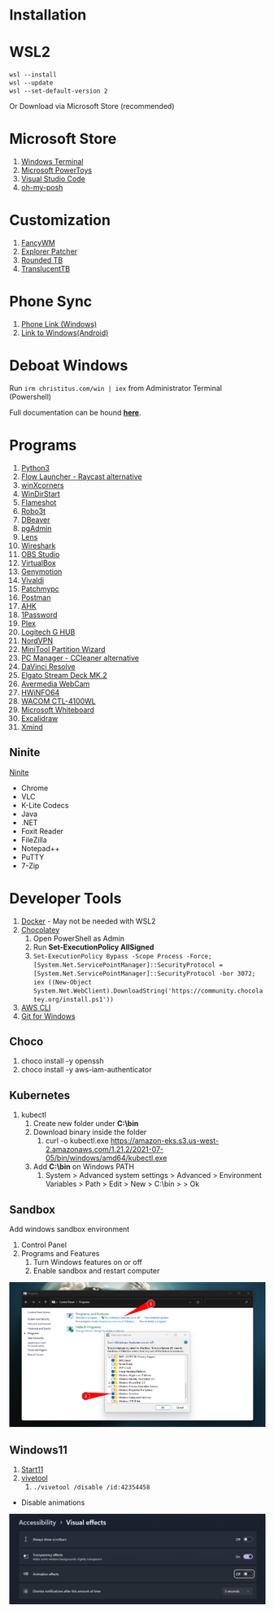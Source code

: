# Installation

# WSL2

```
wsl --install
wsl --update
wsl --set-default-version 2
```

Or Download via Microsoft Store (recommended)

# Microsoft Store

1. [Windows Terminal](https://apps.microsoft.com/store/detail/windows-terminal/9N0DX20HK701?hl=en-us&gl=us)
2. [Microsoft PowerToys](https://apps.microsoft.com/store/detail/microsoft-powertoys/XP89DCGQ3K6VLD?hl=en-us&gl=us)
3. [Visual Studio Code](https://apps.microsoft.com/store/detail/visual-studio-code/XP9KHM4BK9FZ7Q?hl=en-us&gl=us)
4. [oh-my-posh](https://apps.microsoft.com/store/detail/ohmyposh/XP8K0HKJFRXGCK)

# Customization

1. [FancyWM](https://github.com/FancyWM/fancywm)
2. [Explorer Patcher](https://github.com/valinet/ExplorerPatcher)
3. [Rounded TB](https://apps.microsoft.com/store/detail/9MTFTXSJ9M7F?hl=en-us&gl=US)
4. [TranslucentTB](https://apps.microsoft.com/detail/9PF4KZ2VN4W9?hl=en-us&gl=US)

# Phone Sync
<!-- [Intel Unison - Windows](https://apps.microsoft.com/store/detail/intel%C2%AE-unison%E2%84%A2/9PP9GZM2GN26?hl=en-us&gl=us)
[Intel Unison - Android](https://play.google.com/store/apps/details?id=com.intel.mde&gl=US) -->
1. [Phone Link (Windows)](https://apps.microsoft.com/store/detail/phone-link/9NMPJ99VJBWV)
2. [Link to Windows(Android)](https://play.google.com/web/store/apps/details?id=com.microsoft.appmanager&hl=en_AU&gl=US&pli=1)

# Deboat Windows

Run `irm christitus.com/win | iex` from Administrator Terminal (Powershell)

Full documentation can be hound [**here**](https://christitus.com/windows-11-perfect-install/).

# Programs

1. [Python3](https://www.python.org/downloads/)
2. [Flow Launcher - Raycast alternative](https://www.flowlauncher.com)
3. [winXcorners](https://github.com/vhanla/winxcorners/releases)
4. [WinDirStart](https://windirstat.net/download.html)
5. [Flameshot](https://github.com/flameshot-org/flameshot/releases/latest)
6. [Robo3t](https://robomongo.org/download)
7. [DBeaver](https://dbeaver.io/download/)
8. [pgAdmin](https://www.pgadmin.org/download/pgadmin-4-windows/)
9. [Lens](https://k8slens.dev)
10. [Wireshark](https://www.wireshark.org/#download)
11. [OBS Studio](https://obsproject.com/download)
12. [VirtualBox](https://www.virtualbox.org/wiki/Downloads)
13. [Genymotion](https://www.genymotion.com/download/)
14. [Vivaldi](https://vivaldi.com)
15. [Patchmypc](https://patchmypc.com/home-updater)
16. [Postman](https://www.postman.com/downloads/)
17. [AHK](https://www.autohotkey.com)
18. [1Password](https://1password.com/downloads/windows/)
19. [Plex](https://www.plex.tv/media-server-downloads/#plex-app)
20. [Logitech G HUB](https://www.logitechg.com/en-us/innovation/g-hub.html)
21. [NordVPN](https://nordvpn.com/download/windows/)
22. [MiniTool Partition Wizard](https://www.partitionwizard.com/download.html)
23. [PC Manager - CCleaner alternative](https://pcmanager-en.microsoft.com/)
24. [DaVinci Resolve](https://www.blackmagicdesign.com/products/davinciresolve)
25. [Elgato Stream Deck MK.2](https://www.elgato.com/en/downloads)
26. [Avermedia WebCam](https://www.avermedia.com/en/product-detail/PW513#download)
27. [HWiNFO64](https://www.hwinfo.com/download/)
28. [WACOM CTL-4100WL](https://www.wacom.com/en-us/support/product-support/drivers)
29. [Microsoft Whiteboard](https://www.microsoft.com/store/apps/9mspc6mp8fm4)
30. [Excalidraw](https://excalidraw.com/)
31. [Xmind](https://xmind.app/download/)

## Ninite

[Ninite](https://ninite.com)

- Chrome
- VLC
- K-Lite Codecs
- Java
- .NET
- Foxit Reader
- FileZilla
- Notepad++
- PuTTY
- 7-Zip

# Developer Tools

1. [Docker](https://www.docker.com/products/docker-desktop) - May not be needed with WSL2
2. [Chocolatey](https://chocolatey.org/install)
   1. Open PowerShell as Admin
   2. Run **Set-ExecutionPolicy AllSigned**
   3. ``` Set-ExecutionPolicy Bypass -Scope Process -Force; [System.Net.ServicePointManager]::SecurityProtocol = [System.Net.ServicePointManager]::SecurityProtocol -bor 3072; iex ((New-Object System.Net.WebClient).DownloadString('https://community.chocolatey.org/install.ps1')) ```
3. [AWS CLI](https://awscli.amazonaws.com/AWSCLIV2.msi)
4. [Git for Windows](https://gitforwindows.org)

## Choco

1. choco install -y openssh
2. choco install -y aws-iam-authenticator

## Kubernetes

1. kubectl
   1. Create new folder under **C:\bin**
   2. Download binary inside the folder
      1. curl -o kubectl.exe <https://amazon-eks.s3.us-west-2.amazonaws.com/1.21.2/2021-07-05/bin/windows/amd64/kubectl.exe>
   3. Add **C:\bin** on Windows PATH
      1. System > Advanced system settings > Advanced > Environment Variables > Path > Edit > New > C:\bin > > Ok

## Sandbox

Add windows sandbox environment

1. Control Panel
2. Programs and Features
   1. Turn Windows features on or off
   2. Enable sandbox and restart computer

![[picture](2024-05-29_picture.md) 1](../../assets/65067858b45866139a2ef25b3c10aea2a9b10509965acc7f8bb8816964fe9072.png)

## Windows11

1. [Start11](https://www.stardock.com/products/start11/)
2. [vivetool](https://github.com/thebookisclosed/ViVe/releases)
   1. `./vivetool /disable /id:42354458`

- Disable animations

![remove-animations](assets/animations-off.png)
